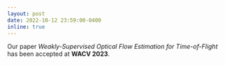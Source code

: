 ```yaml
---
layout: post
date: 2022-10-12 23:59:00-0400
inline: true
---
```


Our paper *Weakly-Supervised Optical Flow Estimation for Time-of-Flight* has been accepted at **WACV 2023**.